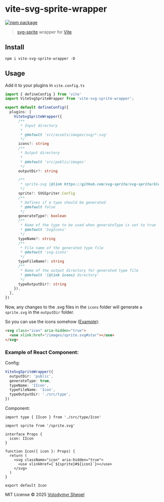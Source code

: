 # vite-svg-sprite-wrapper

<p>
  <a href="https://npmjs.com/package/vite-svg-sprite-wrapper"><img src="https://img.shields.io/npm/v/vite-svg-sprite-wrapper.svg" alt="npm package"></a>
</p>

> [svg-sprite](https://github.com/svg-sprite/svg-sprite/) wrapper for [Vite](https://github.com/vitejs/vite)

## Install

```
npm i vite-svg-sprite-wrapper -D
```

## Usage

Add it to your plugins in `vite.config.ts`

```ts
import { defineConfig } from 'vite'
import ViteSvgSpriteWrapper from 'vite-svg-sprite-wrapper';

export default defineConfig({
  plugins: [
    ViteSvgSpriteWrapper({
      /**
       * Input directory
       *
       * @default 'src/assets/images/svg/*.svg'
       */
      icons?: string
      /**
       * Output directory
       *
       * @default 'src/public/images'
       */
      outputDir?: string

      /**
       * sprite-svg {@link https://github.com/svg-sprite/svg-sprite/blob/main/docs/configuration.md#sprite-svg-options|options}
       */
      sprite?: SVGSpriter.Config
      /**
       * Defines if a type should be generated
       * @default false
       */
      generateType?: boolean
      /**
       * Name of the type to be used when generateType is set to true
       * @default 'SvgIcons'
       */
      typeName?: string
      /**
       * File name of the generated type file
       * @default 'svg-icons'
       */
      typeFileName?: string
      /**
       * Name of the output directory for generated type file
       * @default '{@link icons} directory'
       */
      typeOutputDir?: string
    }),
  ],
})
```

Now, any changes to the .svg files in the `icons` folder will generate a `sprite.svg` in the `outputDir` folder.

So you can use the icons somehow ([Example](https://github.com/vshepel/vite-svg-sprite-wrapper/tree/master/example)):

```html
<svg class="icon" aria-hidden="true">
  <use xlink:href="/images/sprite.svg#star"></use>
</svg>
```

### Example of React Component:

Config:

```ts
ViteSvgSpriteWrapper({
  outputDir: 'public',
  generateType: true,
  typeName: 'IIcon',
  typeFileName: 'Icon',
  typeOutputDir: './src/type',
})
```

Component:

```tsx
import type { IIcon } from './src/type/Icon'

import sprite from '/sprite.svg'

interface Props {
  icon: IIcon
}

function Icon({ icon }: Props) {
  return (
    <svg className="icon" aria-hidden="true">
      <use xlinkHref={`${sprite}#${icon}`}></use>
    </svg>
  )
}

export default Icon
```

MIT License © 2025 [Volodymyr Shepel](https://github.com/vshepel)
